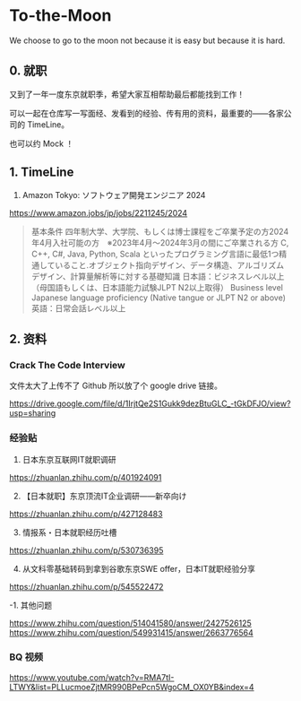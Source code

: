 # To-the-Moon
We choose to go to the moon not because it is easy but because it is hard.

## 0. 就职

又到了一年一度东京就职季，希望大家互相帮助最后都能找到工作！

可以一起在仓库写一写面经、发看到的经验、传有用的资料，最重要的——各家公司的 TimeLine。

也可以约 Mock ！

## 1. TimeLine

1. Amazon Tokyo: ソフトウェア開発エンジニア 2024　

https://www.amazon.jobs/jp/jobs/2211245/2024

> 基本条件
> 四年制大学、大学院、もしくは博士課程をご卒業予定の方2024年4月入社可能の方　※2023年4月～2024年3月の間にご卒業される方 C, C++, C#, Java, Python, Scala といったプログラミング言語に最低1つ精通していること.オブジェクト指向デザイン、データ構造、アルゴリズムデザイン、計算量解析等に対する基礎知識
> 日本語：ビジネスレベル以上（母国語もしくは、日本語能力試験JLPT N2以上取得）
> Business level Japanese language proficiency (Native tangue or JLPT N2 or above)
> 英語：日常会話レベル以上


## 2. 资料

### Crack The Code Interview

文件太大了上传不了 Github 所以放了个 google drive 链接。

https://drive.google.com/file/d/1IrjtQe2S1Gukk9dezBtuGLC_-tGkDFJO/view?usp=sharing


### 经验贴

1. 日本东京互联网IT就职调研

https://zhuanlan.zhihu.com/p/401924091

2. 【日本就职】东京顶流IT企业调研——新卒向け

https://zhuanlan.zhihu.com/p/427128483

3. 情报系・日本就职经历吐槽

https://zhuanlan.zhihu.com/p/530736395

4. 从文科零基础转码到拿到谷歌东京SWE offer，日本IT就职经验分享

https://zhuanlan.zhihu.com/p/545522472


-1. 其他问题

https://www.zhihu.com/question/514041580/answer/2427526125
https://www.zhihu.com/question/549931415/answer/2663776564


### BQ 视频

https://www.youtube.com/watch?v=RMA7tI-LTWY&list=PLLucmoeZjtMR990BPePcn5WgoCM_OX0YB&index=4

## 
